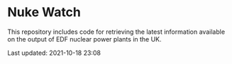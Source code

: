 # Nuke Watch

This repository includes code for retrieving the latest information available on the output of EDF nuclear power plants in the UK.

Last updated: 2021-10-18 23:08